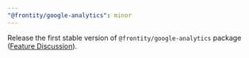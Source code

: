 ```yaml
---
"@frontity/google-analytics": minor
---
```


Release the first stable version of `@frontity/google-analytics` package ([Feature Discussion](https://community.frontity.org/t/google-analytics-package/1084)).
